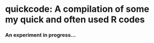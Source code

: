 # quickcode: A compilation of some my quick and often used R codes

### An experiment in progress...
